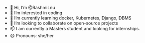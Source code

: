 - 👋 Hi, I’m @RashmiLnu
- 👀 I’m interested in coding
- 🌱 I’m currently learning docker, Kubernetes, Django, DBMS
- 💞️ I’m looking to collaborate on open-source projects
- 📫 I am currently a Masters student and looking for internships.
- 😄 Pronouns: she/her
  


